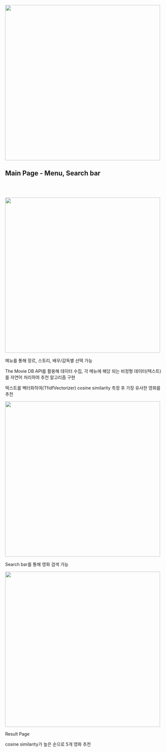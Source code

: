 <img width="500" src="https://blog.kakaocdn.net/dn/lD0LP/btrwVb3n7IO/bMsq3NHZNnQweqx3BXkdR0/img.png"><br>
<h2>Main Page - Menu, Search bar</h2> <br><br>

<img width="500" src="https://blog.kakaocdn.net/dn/cscA2x/btrwT0gLj0V/KQWWWUhDaVvnGULsNycvF0/img.png"><br>

메뉴를 통해 장르, 스토리, 배우/감독별 선택 가능<br>

The Movie DB API를 활용해 데이터 수집, 각 메뉴에 해당 되는 비정형 데이터(텍스트)를 자연어 처리하여 추천 알고리즘 구현<br>

텍스트를 벡터화하여(TfidfVectorizer) cosine similarity 측정 후 가장 유사한 영화를 추천<br>

<img width="500" src="https://blog.kakaocdn.net/dn/vQRjt/btrwPbKEX5B/HT00gnl1SiWZ8LHBzPyPu0/img.png"><br>

Search bar를 통해 영화 검색 가능<br>

<img width="500" src="https://blog.kakaocdn.net/dn/cqSXl0/btrwMHbZgLQ/Kdz4sIyGFgsks4CxxpsZwK/img.png"><br>

Result Page<br>

cosine similarity가 높은 순으로 5개 영화 추천<br>
